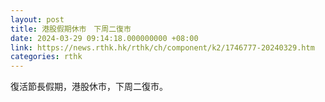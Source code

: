 ```yaml
---
layout: post
title: 港股假期休市　下周二復市
date: 2024-03-29 09:14:18.000000000 +08:00
link: https://news.rthk.hk/rthk/ch/component/k2/1746777-20240329.htm
categories: rthk
---
```


復活節長假期，港股休市，下周二復市。
